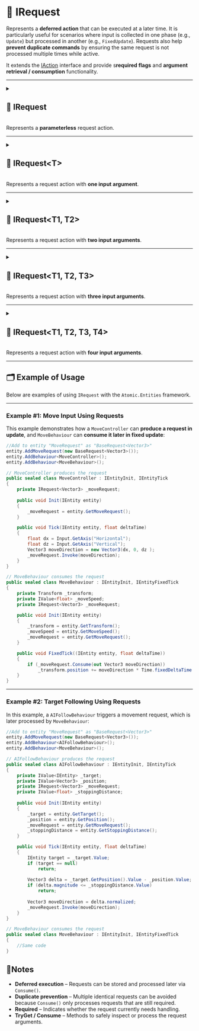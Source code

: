 # 🧩 IRequest

Represents a **deferred action** that can be executed at a later time. It is particularly useful for scenarios where
input is collected in one phase (e.g., `Update`) but processed in another (e.g., `FixedUpdate`). Requests also help **prevent duplicate commands** by ensuring the same request is not processed multiple times while active.

It extends the [IAction](../Actions/IAction.md) interface and provide s**required flags** and **argument retrieval /
consumption** functionality.

---

<details>
  <summary>
    <h2>🧩 IRequest</h2>
    <br> Represents a <b>parameterless</b> request action.
  </summary>

<br>

```csharp
public interface IRequest : IAction
```

---

### 🔑 Properties

#### `Required`

```csharp
bool Required { get; }
```

- **Description:** Indicates whether the request must be handled.

---

### 🏹 Methods

#### `Invoke()`

```csharp
void Invoke();
```

- **Description:** Executes the request.
- **Note:** This method derived from [IAction.Invoke()](../Actions/IAction.md#invoke)

#### `Consume()`

```csharp
bool Consume();
```

- **Description:** Attempts to consume the request.
- **Returns:** `true` if successfully consumed; otherwise `false`.

</details>


---

<details>
  <summary>
    <h2>🧩 IRequest&lt;T&gt;</h2>
    <br> Represents a request action with <b>one input argument</b>.
  </summary>

<br>

```csharp
public interface IRequest<T> : IAction<T>
```

- **Type parameter:** `T` — the type of the argument.

---

### 🔑 Properties

#### `Required`

```csharp
bool Required { get; }
```

- **Description:** Indicates whether the request must be handled.

#### `Arg`

```csharp
T Arg { get; }
```

- **Description:** Gets the request argument.

---

### 🏹 Methods

#### `Invoke(T)`

```csharp
void Invoke(T arg);
```

- **Description:** Executes the request.
- **Parameter:** `arg` — the input parameter
- **Note:** This method derived from [IAction&lt;T&gt;.Invoke()](../Actions/IAction.md#invoket)

#### `Consume(out T)`

```csharp
bool Consume(out T arg);
```

- **Description:** Attempts to consume the request and retrieve the argument.
- **Output parameter:** `arg` — the argument value if the request was consumed successfully.
- **Returns:** `true` if successfully consumed.

#### `TryGet(out T arg)`

```csharp
bool TryGet(out T arg);
```

- **Description:** Attempts to retrieve the argument.
- **Output parameter:** `arg` — the argument value if successfully retrieved.
- **Returns:** `true` if the argument was retrieved successfully.

</details>

---

<details>
  <summary>
    <h2>🧩 IRequest&lt;T1, T2&gt;</h2>
    <br> Represents a request action with <b>two input arguments</b>.
  </summary>

<br>

```csharp
public interface IRequest<T1, T2> : IAction<T1, T2>
```

- **Type parameters:**
    - `T1` — first argument
    - `T2` — second argument

---

### 🔑 Properties

#### `Required`

```csharp
bool Required { get; }
```

- **Description:** Indicates whether the request must be handled.

#### `Arg1`

```csharp
T1 Arg1 { get; }
```

- **Description:** Get the first argument of the request.

#### `Arg2`

```csharp
T2 Arg2 { get; }
```

- **Description:** Get the second argument of the request.

---

### 🏹 Methods

#### `Invoke(T1, T2)`

```csharp
void Invoke(T1 arg1, T2 arg2);
```

- **Description:** Executes the request.
- **Parameters:**
    - `arg1` — the first input parameter
    - `arg2` — the second input parameter
- **Note:** This method derived from [IAction<T1, T2>.Invoke()](../Actions/IAction.md#invoket1-t2)

#### `Consume(out T1, out T2)`

```csharp
bool Consume(out T1 arg1, out T2 arg2);
```

- **Description:** Attempts to consume the request and retrieve the arguments.
- **Output parameters:**
    - `arg1` — the first argument value if the request was consumed successfully.
    - `arg2` — the second argument value if the request was consumed successfully.
- **Returns:** `true` if successfully consumed.

#### `TryGet(out T1, out T2)`

```csharp
bool TryGet(out T1 arg1, out T2 arg2);
```

- **Description:**  Attempts to retrieve both arguments.
- **Output parameters:**
    - `arg1` — the first argument value if successfully retrieved.
    - `arg2` — the second argument value if successfully retrieved.
- **Returns:** `true` if the argument was retrieved successfully.

</details>

---

<details>
  <summary>
    <h2>🧩 IRequest&lt;T1, T2, T3&gt;</h2>
    <br> Represents a request action with <b>three input arguments</b>.
  </summary>

<br>

```csharp
public interface IRequest<T1, T2, T3> : IAction<T1, T2, T3>
```

- **Type parameters:**
    - `T1` — first argument
    - `T2` — second argument
    - `T3` — third argument

---

### 🔑 Properties

#### `Required`

```csharp
bool Required { get; }
```

- **Description:** Indicates whether the request must be handled.

#### `Arg1`

```csharp
T1 Arg1 { get; }
```

- **Description:** Get the first argument of the request.

#### `Arg2`

```csharp
T2 Arg2 { get; }
```

- **Description:** Get the second argument of the request.

#### `Arg3`

```csharp
T3 Arg3 { get; }
```

- **Description:** Get the third argument of the request.

---

### 🏹 Methods

#### `Invoke(T1, T2, T3)`

```csharp
void Invoke(T1 arg1, T2 arg2, T3 arg3);
```

- **Description:** Executes the request.
- **Parameters:**
    - `arg1` — the first input parameter
    - `arg2` — the second input parameter
    - `arg3` — the third input parameter
- **Note:** This method derived from [IAction<T1, T2, T3>.Invoke()](../Actions/IAction.md#invoket1-t2-t3)

#### `Consume(out T1, out T2, out T3)`

```csharp
bool Consume(out T1 arg1, out T2 arg2, out T3 arg3);
```

- **Description:** Attempts to consume the request and retrieve the arguments.
- **Output parameters:**
    - `arg1` — the first argument value if the request was consumed successfully.
    - `arg2` — the second argument value if the request was consumed successfully.
    - `arg3` — the third argument value if the request was consumed successfully.
- **Returns:** `true` if successfully consumed.

#### `TryGet(out T1, out T2, out T3)`

```csharp
bool TryGet(out T1 arg1, out T2 arg2, out T3 arg3);
```

- **Description:**  Attempts to retrieve both arguments.
- **Output parameters:**
    - `arg1` — the first argument value if successfully retrieved.
    - `arg2` — the second argument value if successfully retrieved.
    - `arg3` — the third argument value if successfully retrieved.
- **Returns:** `true` if the argument was retrieved successfully.

</details>

---


<details>
  <summary>
    <h2>🧩 IRequest&lt;T1, T2, T3, T4&gt;</h2>
    <br> Represents a request action with <b>four input arguments</b>.
  </summary>

<br>

```csharp
public interface IRequest<T1, T2, T3, T4> : IAction<T1, T2, T3, T4>
```

- **Type parameters:**
    - `T1` — first argument
    - `T2` — second argument
    - `T3` — third argument
    - `T4` — fourth argument

---

### 🔑 Properties

#### `Required`

```csharp
bool Required { get; }
```

- **Description:** Indicates whether the request must be handled.

#### `Arg1`

```csharp
T1 Arg1 { get; }
```

- **Description:** Get the first argument of the request.

#### `Arg2`

```csharp
T2 Arg2 { get; }
```

- **Description:** Get the second argument of the request.

#### `Arg3`

```csharp
T3 Arg3 { get; }
```

- **Description:** Get the third argument of the request.

#### `Arg4`

```csharp
T4 Arg4 { get; }
```

- **Description:** Get the fourth argument of the request.

---

### 🏹 Methods

#### `Invoke(T1, T2, T3, T4)`

```csharp
void Invoke(T1 arg1, T2 arg2, T3 arg3, T4 arg4);
```

- **Description:** Executes the request.
- **Parameters:**
    - `arg1` — the first input parameter
    - `arg2` — the second input parameter
    - `arg3` — the third input parameter
    - `arg4` — the fourth input parameter
- **Note:** This method derived from [IAction<T1, T2, T3, T4>.Invoke()](../Actions/IAction.md#invoket1-t2-t3-t4)

#### `Consume(out T1, out T2, out T3, out T4)`

```csharp
bool Consume(out T1 arg1, out T2 arg2, out T3 arg3, out T4 arg4);
```

- **Description:** Attempts to consume the request and retrieve the arguments.
- **Output parameters:**
    - `arg1` — the first argument value if the request was consumed successfully.
    - `arg2` — the second argument value if the request was consumed successfully.
    - `arg3` — the third argument value if the request was consumed successfully.
    - `arg4` — the fourth argument value if the request was consumed successfully.
- **Returns:** `true` if successfully consumed.

#### `TryGet(out T1, out T2, out T3, out T4)`

```csharp
bool TryGet(out T1 arg1, out T2 arg2, out T3 arg3, out T4 arg4);
```

- **Description:**  Attempts to retrieve both arguments.
- **Output parameters:**
    - `arg1` — the first argument value if successfully retrieved.
    - `arg2` — the second argument value if successfully retrieved.
    - `arg3` — the third argument value if successfully retrieved.
    - `arg4` — the fourth argument value if successfully retrieved.
- **Returns:** `true` if the argument was retrieved successfully.

</details>

---

## 🗂 Example of Usage

Below are examples of using `IRequest` with the `Atomic.Entities` framework.

---

### Example #1: Move Input Using Requests

This example demonstrates how a `MoveController` can **produce a request in update**, and `MoveBehaviour` can **consume
it later in fixed update**:

```csharp
//Add to entity "MoveRequest" as "BaseRequest<Vector3>"
entity.AddMoveRequest(new BaseRequest<Vector3>());
entity.AddBehaviour<MoveController>();
entity.AddBehaviour<MoveBehaviour>();
```

```csharp
// MoveController produces the request
public sealed class MoveController : IEntityInit, IEntityTick
{
    private IRequest<Vector3> _moveRequest;
    
    public void Init(IEntity entity)
    {
        _moveRequest = entity.GetMoveRequest();    
    }

    public void Tick(IEntity entity, float deltaTime)
    {
        float dx = Input.GetAxis("Horizontal");
        float dz = Input.GetAxis("Vertical");
        Vector3 moveDirection = new Vector3(dx, 0, dz );
        _moveRequest.Invoke(moveDirection);
    }
}

// MoveBehaviour consumes the request
public sealed class MoveBehaviour : IEntityInit, IEntityFixedTick
{
    private Transform _transform;
    private IValue<float> _moveSpeed;
    private IRequest<Vector3> _moveRequest;

    public void Init(IEntity entity)
    {
        _transform = entity.GetTransform();
        _moveSpeed = entity.GetMoveSpeed();
        _moveRequest = entity.GetMoveRequest();
    }

    public void FixedTick((IEntity entity, float deltaTime))
    {
        if (_moveRequest.Consume(out Vector3 moveDirection))
            _transform.position += moveDirection * Time.fixedDeltaTime * _moveSpeed.Value;
    }
}
```

---

### Example #2: Target Following Using Requests

In this example, a `AIFollowBehaviour` triggers a movement request, which is later processed by `MoveBehaviour`:

```csharp
//Add to entity "MoveRequest" as "BaseRequest<Vector3>"
entity.AddMoveRequest(new BaseRequest<Vector3>());
entity.AddBehaviour<AIFollowBehaviour>();
entity.AddBehaviour<MoveBehaviour>();
```

```csharp
// AIFollowBehaviour produces the request
public sealed class AIFollowBehaviour : IEntityInit, IEntityTick
{
    private IValue<IEntity> _target;
    private IValue<Vector3> _position;
    private IRequest<Vector3> _moveRequest;
    private IValue<float> _stoppingDistance;
    
    public void Init(IEntity entity)
    {
        _target = entity.GetTarget();
        _position = entity.GetPosition();
        _moveRequest = entity.GetMoveRequest();    
        _stoppingDistance = entity.GetStoppingDistance();
    }

    public void Tick(IEntity entity, float deltaTime)
    {
        IEntity target = _target.Value;
        if (target == null)
            return;
        
        Vector3 delta = _target.GetPosition().Value - _position.Value;
        if (delta.magnitude <= _stoppingDistance.Value)
            return;
        
        Vector3 moveDirection = delta.normalized;
        _moveRequest.Invoke(moveDirection);
    }
}

// MoveBehaviour consumes the request
public sealed class MoveBehaviour : IEntityInit, IEntityFixedTick
{
    //Same code 
}
```

## 📝Notes

- **Deferred execution** – Requests can be stored and processed later via `Consume()`.
- **Duplicate prevention** – Multiple identical requests can be avoided because `Consume()` only processes requests that
  are still required.
- **Required** – Indicates whether the request currently needs handling.
- **TryGet / Consume** – Methods to safely inspect or process the request arguments.